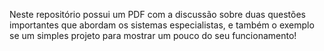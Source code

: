 Neste repositório possui um PDF com a discussão sobre duas questões importantes que abordam os sistemas especialistas, e também o exemplo se um simples projeto para mostrar um pouco do seu funcionamento!
